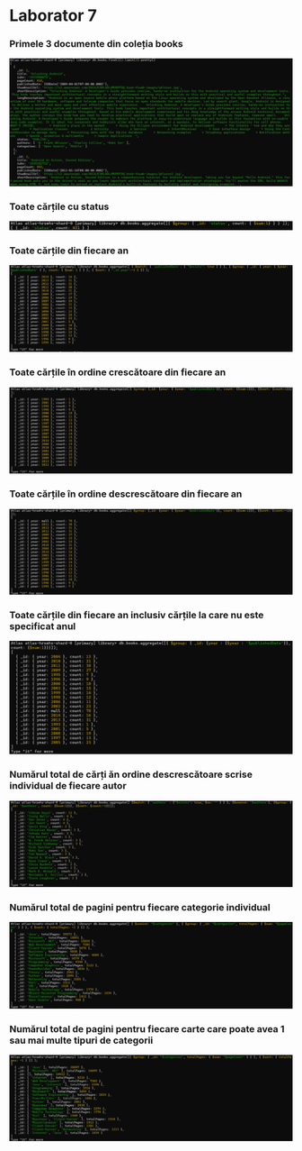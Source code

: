 # Laborator 7

### Primele 3 documente din coleția books
![imagini](https://github.com/Nicolae7779/MongoDB-Atlas-Database/blob/main/Lab7/imagini/First3books.png)

### Toate cărțile cu status
![imagini](https://github.com/Nicolae7779/MongoDB-Atlas-Database/blob/main/Lab7/imagini/all%20books%20by%20status.png)

### Toate cărțile din fiecare an
![imagini](https://github.com/Nicolae7779/MongoDB-Atlas-Database/blob/main/Lab7/imagini/all%20boks%20in%20every%20year%20(Descending).png)

### Toate cărțile în ordine crescătoare din fiecare an
![imagini](https://github.com/Nicolae7779/MongoDB-Atlas-Database/blob/main/Lab7/imagini/all%20books%20(Ascending)%20in%20every%20year.png)

### Toate cărțile în ordine descrescătoare din fiecare an
![imagini](https://github.com/Nicolae7779/MongoDB-Atlas-Database/blob/main/Lab7/imagini/all%20books%20(Descending)%20in%20every%20year.png)

### Toate cărțile din fiecare an inclusiv cărțile la care nu este specificat anul
![imagini](https://github.com/Nicolae7779/MongoDB-Atlas-Database/blob/main/Lab7/imagini/all%20books%20in%20every%20year.png)

### Numărul total de cărți ăn ordine descrescătoare scrise individual de fiecare autor  
![imagini](https://github.com/Nicolae7779/MongoDB-Atlas-Database/blob/main/Lab7/imagini/all%20books%20written%20by%20individual%20author%20without%20null.png)

### Numărul total de pagini pentru fiecare categorie individual
![imagini](https://github.com/Nicolae7779/MongoDB-Atlas-Database/blob/main/Lab7/imagini/all%20pages%20by%20categories.png)

### Numărul total de pagini pentru fiecare carte care poate avea 1 sau mai multe tipuri de categorii
![imagini](https://github.com/Nicolae7779/MongoDB-Atlas-Database/blob/main/Lab7/imagini/all%20pages%20by%20categories2.png)

